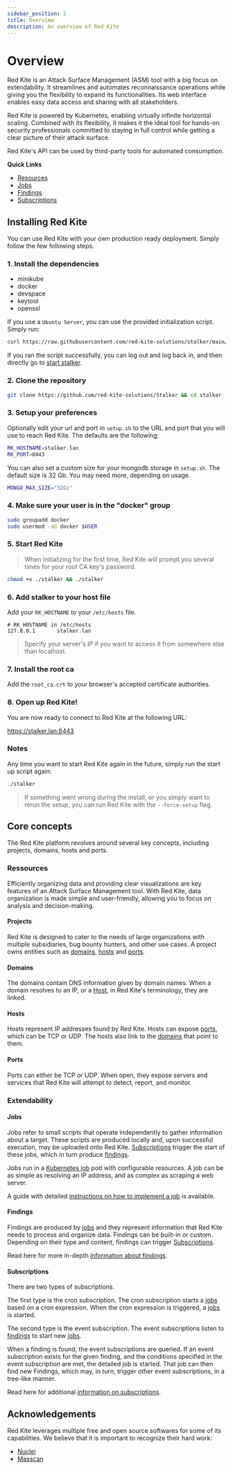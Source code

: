 ```yaml
---
sidebar_position: 1
title: Overview
description: An overview of Red Kite
---
```


# Overview

Red Kite is an Attack Surface Management (ASM) tool with a big focus on extendability. It streamlines and automates reconnaissance operations
while giving you the flexibility to expand its functionalities. Its web interface enables easy data access and sharing with all
stakeholders.

Red Kite is powered by Kubernetes, enabling virtually infinite horizontal scaling. Combined with its flexibility, it makes it the ideal tool
for hands-on security professionals committed to staying in full control while getting a clear picture of their attack surface.

Red Kite's API can be used by third-party tools for automated consumption.

**Quick Links**

- [Resources](/docs/concepts/resources)
- [Jobs](/docs/concepts/jobs)
- [Findings](/docs/concepts/findings)
- [Subscriptions](/docs/concepts/subscriptions)

## Installing Red Kite

You can use Red Kite with your own production ready deployment. Simply follow the few following steps.

### 1. Install the dependencies

- minikube
- docker
- devspace
- keytool
- openssl

If you use a `Ubuntu Server`, you can use the provided initialization script. Simply run:

```bash
curl https://raw.githubusercontent.com/red-kite-solutions/stalker/main/init_ubuntu.sh | bash
```

If you ran the script successfully, you can log out and log back in, and then directly go to [start stalker](#5-start-stalker).

### 2. Clone the repository

```bash
git clone https://github.com/red-kite-solutions/Stalker && cd stalker
```

### 3. Setup your preferences

Optionally edit your url and port in `setup.sh` to the URL and port that you will use to reach Red Kite. The defaults are the following:

```bash
RK_HOSTNAME=stalker.lan
RK_PORT=8443
```

You can also set a custom size for your mongodb storage in `setup.sh`. The default size is 32 Gb. You may need more, depending on usage.

```bash
MONGO_MAX_SIZE="32Gi"
```

### 4. Make sure your user is in the "docker" group

```sh
sudo groupadd docker
sudo usermod -aG docker $USER
```

### 5. Start Red Kite

> When initializing for the first time, Red Kite will prompt you several times for your root CA key's password.

```bash
chmod +x ./stalker && ./stalker
```

### 6. Add stalker to your host file

Add your `RK_HOSTNAME` to your `/etc/hosts` file.

```text
# RK_HOSTNAME in /etc/hosts
127.0.0.1       stalker.lan
```

> Specify your server's IP if you want to access it from somewhere else than localhost.

### 7. Install the root ca

Add the `root_ca.crt` to your browser's accepted certificate authorities.

### 8. Open up Red Kite!

You are now ready to connect to Red Kite at the following URL:

https://stalker.lan:8443

### Notes

Any time you want to start Red Kite again in the future, simply run the start up script again:

```bash
./stalker
```

> If something went wrong during the install, or you simply want to rerun the setup, you can run Red Kite with the `--force-setup` flag.

## Core concepts

The Red Kite platform revolves around several key concepts, including projects, domains, hosts and ports.

### Ressources

Efficiently organizing data and providing clear visualizations are key features of an Attack Surface Management tool. With Red Kite, data
organization is made simple and user-friendly, allowing you to focus on analysis and decision-making.

#### Projects

Red Kite is designed to cater to the needs of large organizations with multiple subsidiaries, bug bounty hunters, and other use cases. A
project owns entities such as [domains](#domains), [hosts](#hosts) and [ports](#ports).

#### Domains

The domains contain DNS information given by domain names. When a domain resolves to an IP, or a [Host](#hosts), in Red Kite's terminology,
they are linked.

#### Hosts

Hosts represent IP addresses found by Red Kite. Hosts can expose [ports](#ports), which can be TCP or UDP. The hosts also link to the
[domains](#domains) that point to them.

#### Ports

Ports can either be TCP or UDP. When open, they expose servers and services that Red Kite will attempt to detect, report, and monitor.

### Extendability

#### Jobs

Jobs refer to small scripts that operate independently to gather information about a target. These scripts are produced locally and, upon
successful execution, may be uploaded onto Red Kite. [Subscriptions](#subscriptions) trigger the start of these jobs, which in turn produce
[findings](#findings).

Jobs run in a [Kubernetes job](https://kubernetes.io/docs/concepts/workloads/controllers/job/) pod with configurable resources. A job can be
as simple as resolving an IP address, and as complex as scraping a web server.

A guide with detailed [instructions on how to implement a job](/docs/tutorials/implementing-jobs) is available.

#### Findings

Findings are produced by [jobs](#jobs) and they represent information that Red Kite needs to process and organize data. Findings can be
built-in or custom. Depending on their type and content, findings can trigger [Subscriptions](#subscriptions).

Read here for more in-depth [information about findings](/docs/concepts/findings).

#### Subscriptions

There are two types of subscriptions.

The first type is the cron subscription. The cron subscription starts a [jobs](#jobs) based on a cron expression. When the cron expression
is triggered, a [jobs](#jobs) is started.

The second type is the event subscription. The event subscriptions listen to [findings](#findings) to start new [jobs](#jobs).

When a finding is found, the event subscriptions are queried. If an event subscription exists for the given finding, and the conditions
specified in the event subscription are met, the detailed job is started. That job can then find new Findings, which may, in turn, trigger
other event subscriptions, in a tree-like manner.

Read here for additional [information on subscriptions](/docs/concepts/subscriptions).

## Acknowledgements

Red Kite leverages multiple free and open source softwares for some of its capabilities. We believe that it is important to recognize their
hard work:

- [Nuclei](https://github.com/projectdiscovery/nuclei)
- [Masscan](https://github.com/robertdavidgraham/masscan)
